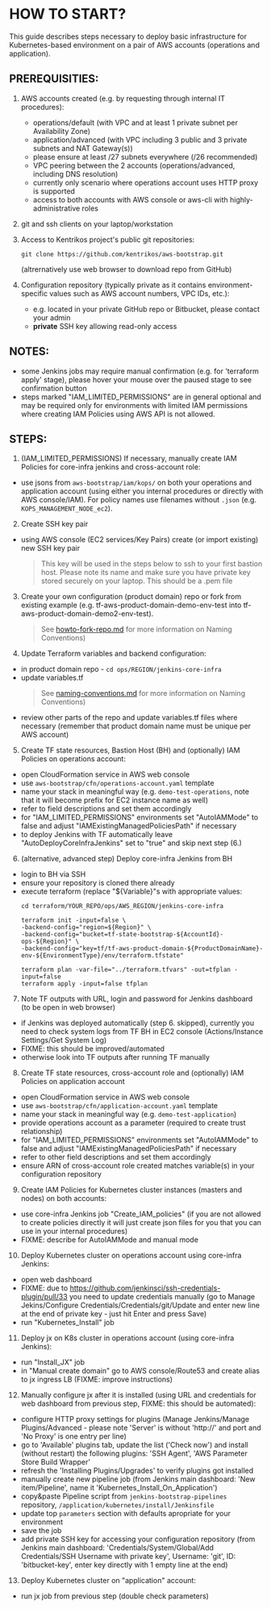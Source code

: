 # HOW TO START?

This guide describes steps necessary to deploy basic infrastructure for Kubernetes-based environment
on a pair of AWS accounts (operations and application).


## PREREQUISITIES:

1. AWS accounts created (e.g. by requesting through internal IT procedures):

	* operations/default (with VPC and at least 1 private subnet per Availability Zone)
	* application/advanced (with VPC including 3 public and 3 private subnets and NAT Gateway(s))
    * please ensure at least /27 subnets everywhere (/26 recommended)
	* VPC peering between the 2 accounts (operations/advanced, including DNS resolution)
    * currently only scenario where operations account uses HTTP proxy is supported
	* access to both accounts with AWS console or aws-cli with highly-administrative roles

3. git and ssh clients on your laptop/workstation

4. Access to Kentrikos project's public git repositories:

	```
	git clone https://github.com/kentrikos/aws-bootstrap.git
	```
    (altrernatively use web browser to download repo from GitHub)

5. Configuration repository (typically private as it contains environment-specific values such as AWS account numbers, VPC IDs, etc.):
    * e.g. located in your private GitHub repo or Bitbucket, please contact your admin
    * __private__ SSH key allowing read-only access



## NOTES:

* some Jenkins jobs may require manual confirmation (e.g. for 'terraform apply' stage), please hover your mouse over the paused stage to see confirmation button
* steps marked "IAM_LIMITED_PERMISSIONS" are in general optional and may be required only for environments with limited IAM permissions where creating IAM Policies using AWS API is not allowed.


## STEPS:

1. (IAM_LIMITED_PERMISSIONS) If necessary, manually create IAM Policies for core-infra jenkins and cross-account role:

* use jsons from `aws-bootstrap/iam/kops/` on both your operations and application account (using either you internal procedures or directly with AWS console/IAM). For policy names use filenames without `.json` (e.g. `KOPS_MANAGEMENT_NODE_ec2`).

2. Create SSH key pair

* using AWS console (EC2 services/Key Pairs) create (or import existing) new SSH key pair

	> This key will be used in the steps below to ssh to your first bastion host. Please note its name and make sure you have private key stored securely on your laptop. This should be a .pem file

3. Create your own configuration (product domain) repo or fork from existing example (e.g. tf-aws-product-domain-demo-env-test into tf-aws-product-domain-demo2-env-test).

	> See [howto-fork-repo.md](https://github.com/kentrikos/aws-bootstrap/blob/master/docs/howto-fork-repo.md) for more information on Naming Conventions)

4. Update Terraform variables and backend configuration:

* in product domain repo - ```cd ops/REGION/jenkins-core-infra```
* update variables.tf
	> See [naming-conventions.md](https://github.com/kentrikos/aws-bootstrap/blob/master/docs/naming-conventions.md) for more information on Naming Conventions)
* review other parts of the repo and update variables.tf files where necessary (remember that product domain name must be unique per AWS account)

5. Create TF state resources, Bastion Host (BH) and (optionally) IAM Policies on operations account:

* open CloudFormation service in AWS web console
* use `aws-bootstrap/cfn/operations-account.yaml` template
* name your stack in meaningful way (e.g. `demo-test-operations`, note that it will become prefix for EC2 instance name as well)
* refer to field descriptions and set them accordingly
* for "IAM_LIMITED_PERMISSIONS" environments set "AutoIAMMode" to false and adjust "IAMExistingManagedPoliciesPath" if necessary
* to deploy Jenkins with TF automatically leave "AutoDeployCoreInfraJenkins" set to "true" and skip next step (6.) 

6. (alternative, advanced step) Deploy core-infra Jenkins from BH

* login to BH via SSH
* ensure your repository is cloned there already
* execute terraform (replace "${Variable}"s with appropriate values:
  ```
  cd terraform/YOUR_REPO/ops/AWS_REGION/jenkins-core-infra

  terraform init -input=false \
  -backend-config="region=${Region}" \
  -backend-config="bucket=tf-state-bootstrap-${AccountId}-ops-${Region}" \
  -backend-config="key=tf/tf-aws-product-domain-${ProductDomainName}-env-${EnvironmentType}/env/terraform.tfstate"

  terraform plan -var-file="../terraform.tfvars" -out=tfplan -input=false
  terraform apply -input=false tfplan
  ```

7. Note TF outputs with URL, login and password for Jenkins dashboard (to be open in web browser)

* if Jenkins was deployed automatically (step 6. skipped), currently you need to check system logs from TF BH in EC2 console (Actions/Instance Settings/Get System Log)
* FIXME: this should be improved/automated
* otherwise look into TF outputs after running TF manually

8. Create TF state resources, cross-account role and (optionally) IAM Policies on application account

* open CloudFormation service in AWS web console
* use `aws-bootstrap/cfn/application-account.yaml` template
* name your stack in meaningful way (e.g. `demo-test-application`)
* provide operations account as a parameter (required to create trust relationship)
* for "IAM_LIMITED_PERMISSIONS" environments set "AutoIAMMode" to false and adjust "IAMExistingManagedPoliciesPath" if necessary
* refer to other field descriptions and set them accordingly
* ensure ARN of cross-account role created matches variable(s) in your configuration repository

9. Create IAM Policies for Kubernetes cluster instances (masters and nodes) on both accounts:

* use core-infra Jenkins job "Create_IAM_policies" (if you are not allowed to create policies directly it will just create json files for you that you can use in your internal procedures)
* FIXME: describe for AutoIAMMode and manual mode

10. Deploy Kubernetes cluster on operations account using core-infra Jenkins:

* open web dashboard
* FIXME: due to https://github.com/jenkinsci/ssh-credentials-plugin/pull/33 you need to update credentials manually (go to Manage Jekins/Configure Credentials/Credentials/git/Update and enter new line at the end of private key - just hit Enter and press Save)
* run "Kubernetes_Install" job

11. Deploy jx on K8s cluster in operations account (using core-infra Jenkins):

* run "Install_JX" job
* in "Manual create domain" go to AWS console/Route53 and create alias to jx ingress LB (FIXME: improve instructions)

12. Manually configure jx after it is installed (using URL and credentials for web dashboard from previous step, FIXME: this should be automated):

* configure HTTP proxy settings for plugins (Manage Jenkins/Manage Plugins/Advanced - please note 'Server' is without 'http://' and port and 'No Proxy' is one entry per line)
* go to 'Available' plugins tab, update the list ('Check now') and install (without restart) the following plugins: 'SSH Agent', 'AWS Parameter Store Build Wrapper'
* refresh the 'Installing Plugins/Upgrades' to verify plugins got installed
* manually create new pipeline job (from Jenkins main dashboard: 'New item/Pipeline', name it 'Kubernetes_Install_On_Application')
* copy&paste Pipeline script from `jenkins-bootstrap-pipelines` repository, `/application/kubernetes/install/Jenkinsfile`
* update top `parameters` section with defaults apropriate for your environment
* save the job
* add private SSH key for accessing your configuration repository (from Jenkins main dashboard: 'Credentials/System/Global/Add Credentials/SSH Username with private key', Username: 'git', ID: 'bitbucket-key', enter key directly with 1 empty line at the end)

13. Deploy Kubernetes cluster on "application" account:

* run jx job from previous step (double check parameters)

